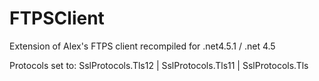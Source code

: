 # FTPSClient
Extension of Alex's FTPS client recompiled for .net4.5.1 / .net 4.5


Protocols set to:
SslProtocols.Tls12 | SslProtocols.Tls11 | SslProtocols.Tls
